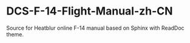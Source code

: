 # DCS-F-14-Flight-Manual-zh-CN
Source for Heatblur online F-14 manual based on Sphinx with ReadDoc theme.

